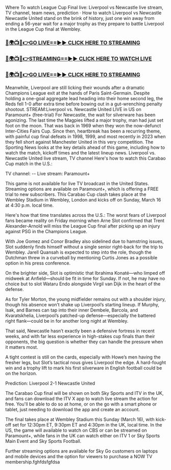 Where To watch League Cup Final live: Liverpool vs Newcastle live stream, TV channel, team news, prediction · How to watch Liverpool vs Newcastle Newcastle United stand on the brink of history, just one win away from ending a 56-year wait for a major trophy as they prepare to battle Liverpool in the League Cup final at Wembley.

<h3><a href="https://rafistreamsontv.blogspot.com/2025/03/blog-post_12.html">🔴🌍📺📱👉GO LIVE==►► CLICK HERE TO STREAMING</a></h3>

<h3><a href="https://rafistreamsontv.blogspot.com/2025/03/blog-post_12.html">🔴🌍📺📱👉STREAMING==►► CLICK HERE TO WATCH LIVE</a></h3>

<h3><a href="https://rafistreamsontv.blogspot.com/2025/03/blog-post_12.html">🔴🌍📺📱👉GO LIVE==►► CLICK HERE TO STREAMING</a></h3>

Meanwhile, Liverpool are still licking their wounds after a dramatic Champions League exit at the hands of Paris Saint-Germain.
Despite holding a one-goal aggregate lead heading into their home second leg, the Reds fell 1-0 after extra time before bowing out in a gut-wrenching penalty shootout.
STREAM:Liverpool vs. Newcastle United LIVE in US on Paramount+ (free-trial)
For Newcastle, the wait for silverware has been agonizing. The last time the Magpies lifted a major trophy, man had just set foot on the moon. That was back in 1969 when they won the now-defunct Inter-Cities Fairs Cup.
Since then, heartbreak has been a recurring theme, with painful cup final defeats in 1998, 1999, and most recently in 2023 when they fell short against Manchester United in this very competition.
The Sporting News looks at the key details ahead of this game, including how to watch the match, kickoff times and the latest lineup news.
Liverpool vs. Newcastle United live stream, TV channel
Here's how to watch this Carabao Cup match in the U.S.:

TV channel: --
Live stream: Paramount+

This game is not available for live TV broadcast in the United States. Streaming options are available on Paramount+, which is offering a FREE trial to new subscribers.
This Carabao Cup clash takes place at the Wembley Stadium in Wembley, London and kicks off on Sunday, March 16 at 4:30 p.m. local time.

Here's how that time translates across the U.S.:
The worst fears of Liverpool fans became reality on Friday morning when Arne Slot confirmed that Trent Alexander-Arnold will miss the League Cup final after picking up an injury against PSG in the Champions League.

With Joe Gomez and Conor Bradley also sidelined due to hamstring issues, Slot suddenly finds himself without a single senior right-back for the trip to Wembley. Jarell Quansah is expected to step into the role, though the Dutchman threw in a curveball by mentioning Curtis Jones as a possible option in his press conference.

On the brighter side, Slot is optimistic that Ibrahima Konaté—who limped off midweek at Anfield—should be fit in time for Sunday. If not, he may have no choice but to slot Wataru Endo alongside Virgil van Dijk in the heart of the defense.

As for Tyler Morton, the young midfielder remains out with a shoulder injury, though his absence won’t shake up Liverpool’s starting lineup.
If Murphy, Isak, and Barnes can tap into their inner Dembele, Barcola, and Kvaratskhelia, Liverpool’s patched-up defense—especially the battered right flank—could be in for another long night at Wembley.

That said, Newcastle hasn’t exactly been a defensive fortress in recent weeks, and with far less experience in high-stakes cup finals than their opponents, the big question is whether they can handle the pressure when it matters most.

A tight contest is still on the cards, especially with Howe’s men having the fresher legs, but Slot’s tactical nous gives Liverpool the edge. A hard-fought win and a trophy lift to mark his first silverware in English football could be on the horizon.

Prediction: Liverpool 2-1 Newcastle United

The Carabao Cup final will be shown on both Sky Sports and ITV in the UK, and fans can download the ITV X app to watch live stream the action for free. You'll be able to do so at home, or on the go with a smart phone or tablet, just needing to download the app and create an account.

The final takes place at Wembley Stadium this Sunday (March 16), with kick-off set for 12:30pm ET, 9:30pm ET and 4:30pm in the UK, local time. In the US, the game will available to watch on CBS or can be streamed on Paramount+, while fans in the UK can watch either on ITV 1 or Sky Sports Main Event and Sky Sports Football.

Further streaming options are available for Sky Go customers on laptops and mobile devices and the option for viewers to purchase a NOW TV membership.fghfdsfgfdsa
